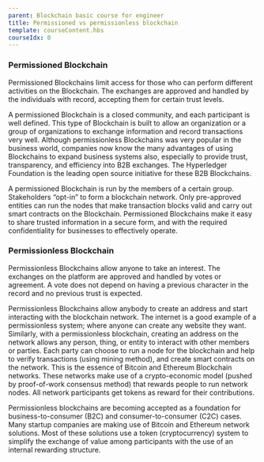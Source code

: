 ```yaml
---
parent: Blockchain basic course for engineer
title: Permissioned vs permissionless blockchain
template: courseContent.hbs
courseIdx: 0
---
```

### Permissioned Blockchain
Permissioned Blockchains limit access for those who can perform different activities on the Blockchain. The exchanges are approved and handled by the individuals with record, accepting them for certain trust levels.

A permissioned Blockchain is a closed community, and each participant is well defined. This type of Blockchain is built to allow an organization or a group of organizations to exchange information and record transactions very well. Although permissionless Blockchains was very popular in the business world, companies now know the many advantages of using Blockchains to expand business systems also, especially to provide trust, transparency, and efficiency into B2B exchanges. The Hyperledger Foundation is the leading open source initiative for these B2B Blockchains.

A permissioned Blockchain is run by the members of a certain group. Stakeholders “opt-in” to form a blockchain network. Only pre-approved entities can run the nodes that make transaction blocks valid and carry out smart contracts on the Blockchain. Permissioned Blockchains make it easy to share trusted information in a secure form, and with the required confidentiality for businesses to effectively operate.

### Permissionless Blockchain
Permissionless Blockchains allow anyone to take an interest. The exchanges on the platform are approved and handled by votes or agreement. A vote does not depend on having a previous character in the record and no previous trust is expected.

Permissionless Blockchains allow anybody to create an address and start interacting with the blockchain network. The internet is a good example of a permissionless system; where anyone can create any website they want. Similarly, with a permissionless blockchain, creating an address on the network allows any person, thing, or entity to interact with other members or parties. Each party can choose to run a node for the blockchain and help to verify transactions (using mining method), and create smart contracts on the network. This is the essence of Bitcoin and Ethereum Blockchain networks. These networks make use of a crypto-economic model (pushed by proof-of-work consensus method) that rewards people to run network nodes. All network participants get tokens as reward for their contributions.

Permissionless blockchains are becoming accepted as a foundation for business-to-consumer (B2C) and consumer-to-consumer (C2C) cases. Many startup companies are making use of Bitcoin and Ethereum network solutions. Most of these solutions use a token (cryptocurrency) system to simplify the exchange of value among participants with the use of an internal rewarding structure.
